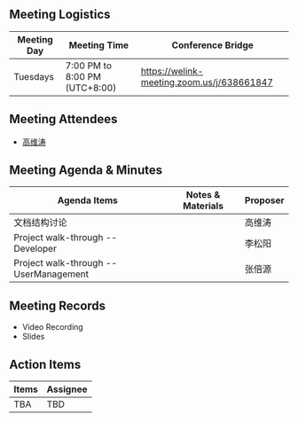## Meeting Logistics

| Meeting Day  |  Meeting Time  | Conference Bridge  |
|---|---|---|
| Tuesdays  | 7:00 PM to 8:00 PM (UTC+8:00)   |  https://welink-meeting.zoom.us/j/638661847 |


## Meeting Attendees
- [高维涛](https://gitee.com/Gao_Victor)

## Meeting Agenda & Minutes
|  Agenda Items  |  Notes & Materials   |  Proposer |
|---|---|---|
|  文档结构讨论 |    | 高维涛 |
|  Project walk-through -- Developer  |     | 李松阳 |
|  Project walk-through -- UserManagement  |     | 张倍源 |


## Meeting Records
- Video Recording
- Slides


## Action Items
|  Items | Assignee   |
|---|---|
| TBA  | TBD|



